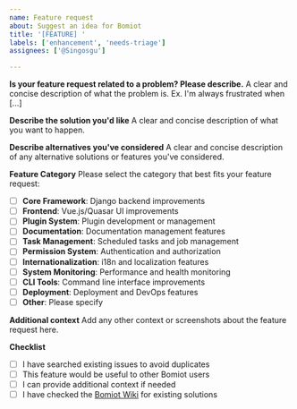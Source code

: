 ```yaml
---
name: Feature request
about: Suggest an idea for Bomiot
title: '[FEATURE] '
labels: ['enhancement', 'needs-triage']
assignees: ['@Singosgu']

---
```


**Is your feature request related to a problem? Please describe.**
A clear and concise description of what the problem is. Ex. I'm always frustrated when [...]

**Describe the solution you'd like**
A clear and concise description of what you want to happen.

**Describe alternatives you've considered**
A clear and concise description of any alternative solutions or features you've considered.

**Feature Category**
Please select the category that best fits your feature request:
- [ ] **Core Framework**: Django backend improvements
- [ ] **Frontend**: Vue.js/Quasar UI improvements
- [ ] **Plugin System**: Plugin development or management
- [ ] **Documentation**: Documentation management features
- [ ] **Task Management**: Scheduled tasks and job management
- [ ] **Permission System**: Authentication and authorization
- [ ] **Internationalization**: i18n and localization features
- [ ] **System Monitoring**: Performance and health monitoring
- [ ] **CLI Tools**: Command line interface improvements
- [ ] **Deployment**: Deployment and DevOps features
- [ ] **Other**: Please specify

**Additional context**
Add any other context or screenshots about the feature request here.

**Checklist**
- [ ] I have searched existing issues to avoid duplicates
- [ ] This feature would be useful to other Bomiot users
- [ ] I can provide additional context if needed
- [ ] I have checked the [Bomiot Wiki](https://github.com/Bomiot/Bomiot/wiki) for existing solutions
